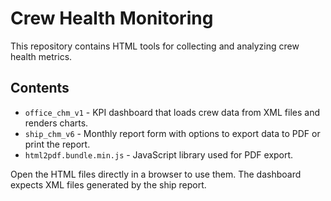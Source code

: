 # Crew Health Monitoring

This repository contains HTML tools for collecting and analyzing crew health metrics.

## Contents
- `office_chm_v1` - KPI dashboard that loads crew data from XML files and renders charts.
- `ship_chm_v6` - Monthly report form with options to export data to PDF or print the report.
- `html2pdf.bundle.min.js` - JavaScript library used for PDF export.

Open the HTML files directly in a browser to use them. The dashboard expects XML files generated by the ship report.
